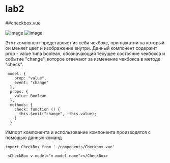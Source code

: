 # lab2
##checkbox.vue

![image](https://user-images.githubusercontent.com/46415000/225363379-0b2dbab9-fb23-453d-a8b3-8990f33b1f90.png)
![image](https://user-images.githubusercontent.com/46415000/225363439-f6464ec0-214c-47d4-a126-7c9341199534.png)

Этот компонент представляет из себя чекбокс, при нажатии на который он меняет цвет и изображение внутри.
Данный компонент содержит prop - value типа boolean, обозначающий текущее состояние чекбокса и событие "change", которое отвечают за изменение чекбокса в методе "check".
```
 model: {
    prop: "value",
    event: "change"
  },
  props: {
    value: Boolean
  },
  methods: {
    check: function () {
      this.$emit("change", !this.value);
    }
  }
```
Импорт компонента и использование компонента производятся с помощью данных команд
```
import CheckBox from './components/Checkbox.vue'

 <CheckBox v-model="v-model-name"></CheckBox>
```
